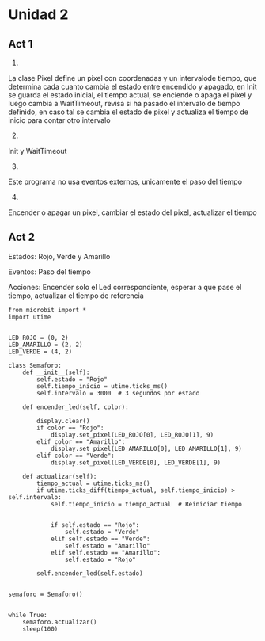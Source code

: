# Unidad 2

   
## Act 1

1.

La clase Pixel define un pixel con coordenadas y un intervalode tiempo, que determina cada cuanto cambia el estado entre encendido y apagado, en Init se guarda el estado inicial, el tiempo actual, se enciende o apaga el pixel y luego cambia a WaitTimeout, revisa si ha pasado el intervalo de tiempo definido, en caso tal se cambia el estado de pixel y actualiza el tiempo de inicio para contar otro intervalo


2.

Init y WaitTimeout

3.

Este programa no usa eventos externos, unicamente el paso del tiempo

4.

Encender o apagar un pixel, cambiar el estado del pixel, actualizar el tiempo


## Act 2

Estados: Rojo, Verde y Amarillo

Eventos: Paso del tiempo

Acciones: Encender solo el Led correspondiente, esperar a que pase el tiempo, actualizar el tiempo de referencia

```
from microbit import *
import utime


LED_ROJO = (0, 2)
LED_AMARILLO = (2, 2)
LED_VERDE = (4, 2)

class Semaforo:
    def __init__(self):
        self.estado = "Rojo"
        self.tiempo_inicio = utime.ticks_ms()
        self.intervalo = 3000  # 3 segundos por estado

    def encender_led(self, color):
     
        display.clear()
        if color == "Rojo":
            display.set_pixel(LED_ROJO[0], LED_ROJO[1], 9)
        elif color == "Amarillo":
            display.set_pixel(LED_AMARILLO[0], LED_AMARILLO[1], 9)
        elif color == "Verde":
            display.set_pixel(LED_VERDE[0], LED_VERDE[1], 9)

    def actualizar(self):
        tiempo_actual = utime.ticks_ms()
        if utime.ticks_diff(tiempo_actual, self.tiempo_inicio) > self.intervalo:
            self.tiempo_inicio = tiempo_actual  # Reiniciar tiempo

          
            if self.estado == "Rojo":
                self.estado = "Verde"
            elif self.estado == "Verde":
                self.estado = "Amarillo"
            elif self.estado == "Amarillo":
                self.estado = "Rojo"

        self.encender_led(self.estado)


semaforo = Semaforo()


while True:
    semaforo.actualizar()
    sleep(100)

```



